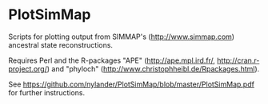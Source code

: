 PlotSimMap
==========

Scripts for plotting output from SIMMAP's (http://www.simmap.com) ancestral state reconstructions.

Requires Perl and the R-packages "APE" (http://ape.mpl.ird.fr/, http://cran.r-project.org/) and
"phyloch" (http://www.christophheibl.de/Rpackages.html).


See https://github.com/nylander/PlotSimMap/blob/master/PlotSimMap.pdf for further instructions.
